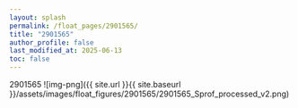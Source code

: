 ```yaml
---
layout: splash
permalink: /float_pages/2901565/
title: "2901565"
author_profile: false
last_modified_at: 2025-06-13
toc: false
---
```

 
2901565
![img-png]({{ site.url }}{{ site.baseurl }}/assets/images/float_figures/2901565/2901565_Sprof_processed_v2.png)